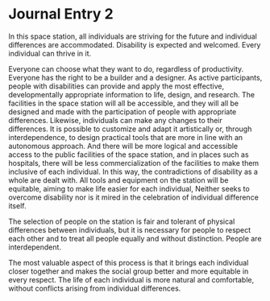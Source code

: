 # Journal Entry 2

In this space station, all individuals are striving for the future and individual differences are accommodated. Disability is expected and welcomed. Every individual can thrive in it.

Everyone can choose what they want to do, regardless of productivity. Everyone has the right to be a builder and a designer. As active participants, people with disabilities can provide and apply the most effective, developmentally appropriate information to life, design, and research. The facilities in the space station will all be accessible, and they will all be designed and made with the participation of people with appropriate differences. Likewise, individuals can make any changes to their differences. It is possible to customize and adapt it artistically or, through interdependence, to design practical tools that are more in line with an autonomous approach. And there will be more logical and accessible access to the public facilities of the space station, and in places such as hospitals, there will be less commercialization of the facilities to make them inclusive of each individual. In this way, the contradictions of disability as a whole are dealt with. All tools and equipment on the station will be equitable, aiming to make life easier for each individual, Neither seeks to overcome disability nor is it mired in the celebration of individual difference itself.

The selection of people on the station is fair and tolerant of physical differences between individuals, but it is necessary for people to respect each other and to treat all people equally and without distinction. People are interdependent.

The most valuable aspect of this process is that it brings each individual closer together and makes the social group better and more equitable in every respect. The life of each individual is more natural and comfortable, without conflicts arising from individual differences.
